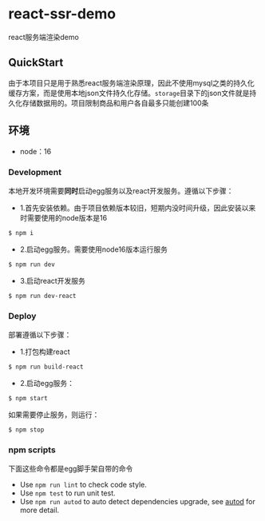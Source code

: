 # react-ssr-demo

react服务端渲染demo

## QuickStart
由于本项目只是用于熟悉react服务端渲染原理，因此不使用mysql之类的持久化缓存方案，而是使用本地json文件持久化存储。`storage`目录下的json文件就是持久化存储数据用的。项目限制商品和用户各自最多只能创建100条

## 环境
- node：16

### Development

本地开发环境需要**同时**启动egg服务以及react开发服务。遵循以下步骤：

- 1.首先安装依赖。由于项目依赖版本较旧，短期内没时间升级，因此安装以来时需要使用的node版本是16

```bash
$ npm i 
```

- 2.启动egg服务。需要使用node16版本运行服务

```bash
$ npm run dev 
```
- 3.启动react开发服务

```bash
$ npm run dev-react
```

### Deploy
部署遵循以下步骤：

- 1.打包构建react

```bash
$ npm run build-react
```

- 2.启动egg服务：

```bash
$ npm start
```

如果需要停止服务，则运行：

```bash
$ npm stop
```

### npm scripts
下面这些命令都是egg脚手架自带的命令

- Use `npm run lint` to check code style.
- Use `npm test` to run unit test.
- Use `npm run autod` to auto detect dependencies upgrade, see [autod](https://www.npmjs.com/package/autod) for more detail.


[egg]: https://eggjs.org